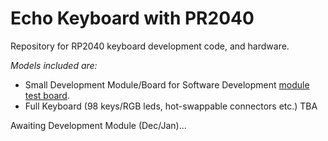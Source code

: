 # Echo Keyboard with PR2040

Repository for RP2040 keyboard development code, and hardware.  

*Models included are:*
+ Small Development Module/Board for Software Development [module test board](https://hackaday.io/project/198392/log/237192-rp2040-version).
+ Full Keyboard (98 keys/RGB leds, hot-swappable connectors etc.) TBA
  
Awaiting Development Module (Dec/Jan)...
